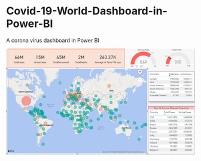 # Covid-19-World-Dashboard-in-Power-BI
A corona virus dashboard in Power BI

![](Images/image1.PNG)
